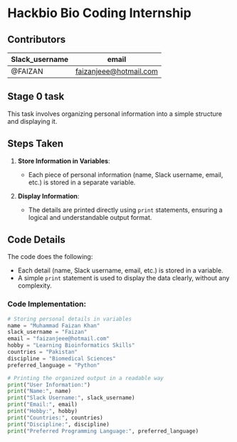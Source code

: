 # Hackbio Bio Coding Internship

## Contributors

Slack_username | email 
---------|----------|
 @FAIZAN | faizanjeee@hotmail.com|

## Stage 0 task

This task involves organizing personal information into a simple structure and displaying it.

## Steps Taken

1. **Store Information in Variables**:
   - Each piece of personal information (name, Slack username, email, etc.) is stored in a separate variable.

2. **Display Information**:
   - The details are printed directly using `print` statements, ensuring a logical and understandable output format.

## Code Details

The code does the following:
- Each detail (name, Slack username, email, etc.) is stored in a variable.
- A simple `print` statement is used to display the data clearly, without any complexity.

### Code Implementation:

```python
# Storing personal details in variables
name = "Muhammad Faizan Khan"
slack_username = "Faizan"
email = "faizanjeee@hotmail.com"
hobby = "Learning Bioinformatics Skills"
countries = "Pakistan"
discipline = "Biomedical Sciences"
preferred_language = "Python"

# Printing the organized output in a readable way
print("User Information:")
print("Name:", name)
print("Slack Username:", slack_username)
print("Email:", email)
print("Hobby:", hobby)
print("Countries:", countries)
print("Discipline:", discipline)
print("Preferred Programming Language:", preferred_language)
